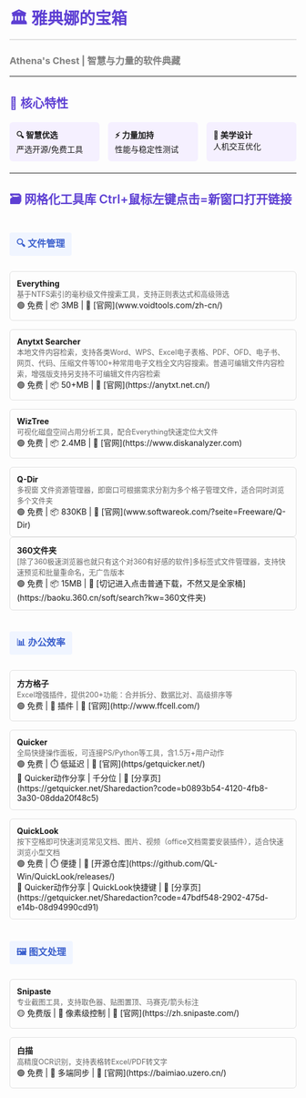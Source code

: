 # <div style="color: #5D3FD3; border-bottom: 2px solid #E0E0E0; padding-bottom: 8px;">🏛️ 雅典娜的宝箱</div>
### <span style="color: #7F7F7F;">Athena's Chest | 智慧与力量的软件典藏</span>

---

## <span style="color: #5D3FD3; font-weight: 600;">📜 核心特性</span>
<div style="display: grid; grid-template-columns: repeat(3, 1fr); gap: 15px; margin: 20px 0;">
  <div style="background: #F5F0FF; padding: 12px; border-radius: 6px;">
    <strong>🔍 智慧优选</strong><br>严选开源/免费工具
  </div>
  <div style="background: #F5F0FF; padding: 12px; border-radius: 6px;">
    <strong>⚡ 力量加持</strong><br>性能与稳定性测试
  </div>
  <div style="background: #F5F0FF; padding: 12px; border-radius: 6px;">
    <strong>🎨 美学设计</strong><br>人机交互优化
  </div>
</div>

---

## <span style="color: #5D3FD3; font-weight: 600;">🗃️ 网格化工具库  Ctrl+鼠标左键点击=新窗口打开链接</span>

### <span style="display: inline-block; background: #F0F5FF; padding: 6px 12px; border-radius: 4px; color: #3A5FCD; margin: 15px 0 10px;">🔍 文件管理</span>

<div style="display: grid; grid-template-columns: repeat(auto-fill, minmax(320px, 1fr)); gap: 15px;">
  <!-- Everything -->
  <div style="border: 1px solid #E0E0E0; border-radius: 6px; padding: 12px;">
    <strong>Everything</strong><br>
    <span style="color: #666; font-size: 0.9em;">基于NTFS索引的毫秒级文件搜索工具，支持正则表达式和高级筛选</span><br>
    🟢 免费 | 📦 3MB | 🔗 [官网](www.voidtools.com/zh-cn/)
  </div>

  <!-- Anytxt Searcher -->
  <div style="border: 1px solid #E0E0E0; border-radius: 6px; padding: 12px;">
    <strong>Anytxt Searcher </strong><br>
    <span style="color: #666; font-size: 0.9em;">本地文件内容检索，支持各类Word、WPS、Excel电子表格、PDF、OFD、电子书、网页、代码、压缩文件等100+种常用电子文档全文内容搜索。普通可编辑文件内容检索，增强版支持另支持不可编辑文件内容检索</span><br>
    🟢 免费 | 📦 50+MB | 🔗 [官网](https://anytxt.net.cn/)
  </div>
  
  <!-- WizTree -->
  <div style="border: 1px solid #E0E0E0; border-radius: 6px; padding: 12px;">
    <strong>WizTree</strong><br>
    <span style="color: #666; font-size: 0.9em;">可视化磁盘空间占用分析工具，配合Everything快速定位大文件</span><br>
    🟢 免费 | 📦 2.4MB | 🔗 [官网](https://www.diskanalyzer.com)
  </div>

  <!-- Q-Dir -->
  <div style="border: 1px solid #E0E0E0; border-radius: 6px; padding: 12px;">
    <strong>Q-Dir</strong><br>
    <span style="color: #666; font-size: 0.9em;">多视窗 文件资源管理器，即窗口可根据需求分割为多个格子管理文件，适合同时浏览多个文件夹</span><br>
    🟢 免费 | 📦 830KB | 🔗 [官网](www.softwareok.com/?seite=Freeware/Q-Dir)
  </div>
</div>

  <!-- 360文件夹 -->
  <div style="border: 1px solid #E0E0E0; border-radius: 6px; padding: 12px;">
    <strong>360文件夹</strong><br>
    <span style="color: #666; font-size: 0.9em;">[除了360极速浏览器也就只有这个对360有好感的软件]多标签式文件管理器，支持快速预览和批量重命名，无广告版本</span><br>
    🟢 免费 | 📦 15MB | 🔗 [切记进入点击普通下载，不然又是全家桶](https://baoku.360.cn/soft/search?kw=360文件夹)
  </div>
</div>

### <span style="display: inline-block; background: #F0F5FF; padding: 6px 12px; border-radius: 4px; color: #3A5FCD; margin: 15px 0 10px;">📊 办公效率</span>

<div style="display: grid; grid-template-columns: repeat(auto-fill, minmax(320px, 1fr)); gap: 15px;">
  <!-- 方方格子 -->
  <div style="border: 1px solid #E0E0E0; border-radius: 6px; padding: 12px;">
    <strong>方方格子</strong><br>
    <span style="color: #666; font-size: 0.9em;">Excel增强插件，提供200+功能：合并拆分、数据比对、高级排序等</span><br>
    🟢 免费 | 💾 插件 | 🔗 [官网](http://www.ffcell.com/)
  </div>
  
  <!-- Quicker -->
  <div style="border: 1px solid #E0E0E0; border-radius: 6px; padding: 12px;">
    <strong>Quicker</strong><br>
    <span style="color: #666; font-size: 0.9em;">全局快捷操作面板，可连接PS/Python等工具，含1.5万+用户动作</span><br>
    🟢 免费 | ⏱️ 低延迟 | 🔗 [官网](https/getquicker.net/)</span><br>
    💾 Quicker动作分享 | 千分位 | 🔗 [分享页](https://getquicker.net/Sharedaction?code=b0893b54-4120-4fb8-3a30-08dda20f48c5)  
  </div>

<!-- QuickLook -->
  <div style="border: 1px solid #E0E0E0; border-radius: 6px; padding: 12px;">
    <strong>QuickLook</strong><br>
    <span style="color: #666; font-size: 0.9em;">按下空格即可快速浏览常见文档、图片、视频（office文档需要安装插件），适合快速浏览小型文档</span><br>
    🟢 免费 | ⏱️ 便捷 | 🔗 [开源仓库](https://github.com/QL-Win/QuickLook/releases/)</span><br>
    💾 Quicker动作分享 | QuickLook快捷键 | 🔗 [分享页](https://getquicker.net/Sharedaction?code=47bdf548-2902-475d-e14b-08d94990cd91)  
  </div>
  
  
</div>



### <span style="display: inline-block; background: #F0F5FF; padding: 6px 12px; border-radius: 4px; color: #3A5FCD; margin: 15px 0 10px;">🖼️ 图文处理</span>

<div style="display: grid; grid-template-columns: repeat(auto-fill, minmax(320px, 1fr)); gap: 15px;">
  <!-- Snipaste -->
  <div style="border: 1px solid #E0E0E0; border-radius: 6px; padding: 12px;">
    <strong>Snipaste</strong><br>
    <span style="color: #666; font-size: 0.9em;">专业截图工具，支持取色器、贴图置顶、马赛克/箭头标注</span><br>
    🟡 免费版 | 🎨 像素级控制 | 🔗 [官网](https://zh.snipaste.com/)
  </div>
  
  <!-- 白描 -->
  <div style="border: 1px solid #E0E0E0; border-radius: 6px; padding: 12px;">
    <strong>白描</strong><br>
    <span style="color: #666; font-size: 0.9em;">高精度OCR识别，支持表格转Excel/PDF转文字</span><br>
    🟢 免费 | 📱 多端同步 | 🔗 [官网](https://baimiao.uzero.cn/)
  </div>
</div>


